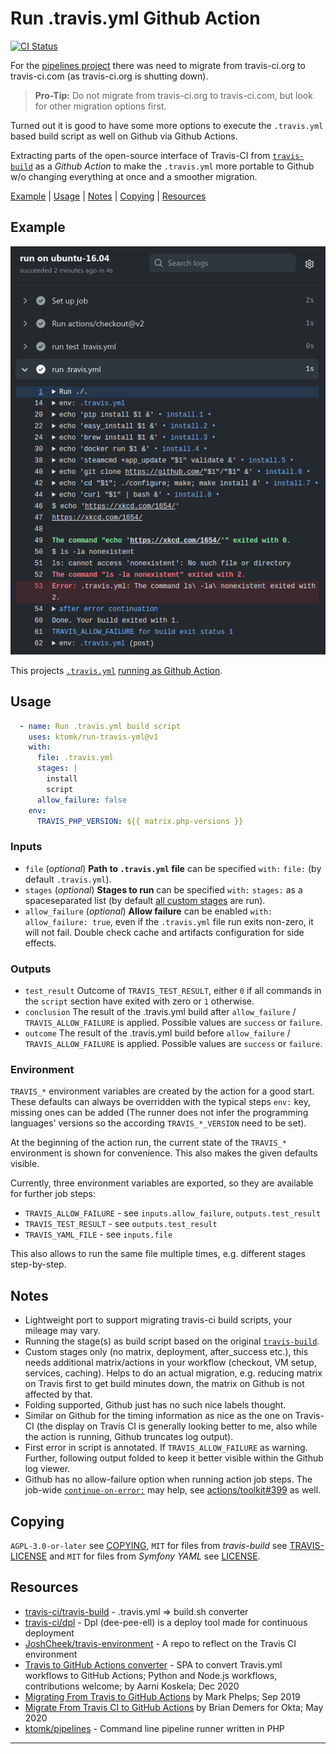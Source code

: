 # Run .travis.yml Github Action

[![CI Status][badge.svg]](https://github.com/ktomk/run-travis-yml/actions)

For the [pipelines project][p] there was need to migrate from travis-ci.org
to travis-ci.com (as travis-ci.org is shutting down).

> **Pro-Tip:** Do not migrate from travis-ci.org to travis-ci.com, but
> look for other migration options first.

Turned out it is good to have some more options to execute the `.travis.yml`
based build script as well on Github via Github Actions.

Extracting parts of the open-source interface of Travis-CI from
[`travis-build`][TRAVIS-BUILD] as a *Github Action* to make the
`.travis.yml` more portable to Github w/o changing everything at once
and a smoother migration.

[Example](#example)
| [Usage](#usage)
| [Notes](#notes)
| [Copying](#copying)
| [Resources](#resources)

## Example

[![Image of Yaktocat](run-travis-yml.png)][example]

This projects [`.travis.yml`](.travis.yml) [running as Github Action][example].

<!-- FIXME(tk) stale link, gone after 90 days from 2020-12-12 due to log retention -->
[example]: https://github.com/ktomk/run-travis-yml/runs/1540760369?check_suite_focus=true#step:4:1

## Usage

```yaml
  - name: Run .travis.yml build script
    uses: ktomk/run-travis-yml@v1
    with:
      file: .travis.yml
      stages: |
        install
        script
      allow_failure: false
    env:
      TRAVIS_PHP_VERSION: ${{ matrix.php-versions }}
```

### Inputs
* `file` (*optional*) **Path to `.travis.yml` file** can be specified `with:`
  `file:` (by default `.travis.yml`).
* `stages` (*optional*) **Stages to run** can be specified `with:` `stages:` as
  a spaceseparated list (by default [all custom stages][acs] are run).
* `allow_failure` (*optional*) **Allow failure** can be enabled `with:`
  `allow_failure: true`, even if the `.travis.yml` file run exits non-zero, it
  will not fail.
  Double check cache and artifacts configuration for side effects.

### Outputs
* `test_result` Outcome of `TRAVIS_TEST_RESULT`, either `0` if all commands
   in the `script` section have exited with zero or `1` otherwise.
* `conclusion` The result of the .travis.yml build after `allow_failure`
  / `TRAVIS_ALLOW_FAILURE` is applied. Possible values are `success` or
  `failure`.
* `outcome` The result of the .travis.yml build before `allow_failure`
  / `TRAVIS_ALLOW_FAILURE` is applied. Possible values are `success` or
  `failure`.

### Environment
`TRAVIS_*` environment variables are created by the action for a good start.
These defaults can always be overridden with the typical steps `env:` key,
missing ones can be added (The runner does not infer the programming
languages' versions so the according `TRAVIS_*_VERSION` need to be set).

At the beginning of the action run, the current state of the `TRAVIS_*`
environment is shown for convenience. This also makes the given defaults
visible.

Currently, three environment variables are exported, so they are available
for further job steps:

* `TRAVIS_ALLOW_FAILURE` - see `inputs.allow_failure`, `outputs.test_result`
* `TRAVIS_TEST_RESULT` - see `outputs.test_result`
* `TRAVIS_YAML_FILE` - see `inputs.file`

This also allows to run the same file multiple times, e.g. different
stages step-by-step.

## Notes
* Lightweight port to support migrating travis-ci build scripts, your
  mileage may vary.
* Running the stage(s) as build script based on the original
  [`travis-build`][TRAVIS-BUILD].
* Custom stages only (no matrix, deployment, after_success etc.), this needs
  additional matrix/actions in your workflow (checkout, VM setup, services,
  caching). Helps to do an actual migration, e.g. reducing matrix on Travis
  first to get build minutes down, the matrix on Github is not affected by
  that.
* Folding supported, Github just has no such nice labels thought.
* Similar on Github for the timing information as nice as the
  one on Travis-CI (the display on Travis CI is generally looking better to
  me, also while the action is running, Github truncates log output).
* First error in script is annotated. If `TRAVIS_ALLOW_FAILURE` as warning.
  Further, following output folded to keep it better visible within the
  Github log viewer.
* Github has no allow-failure option when running action job steps. The
  job-wide [`continue-on-error:`][coe] may help, see
  [actions/toolkit#399][at-399] as well.

## Copying
`AGPL-3.0-or-later` see [COPYING], `MIT` for files from *travis-build* see
[TRAVIS-LICENSE] and `MIT` for files from *Symfony YAML* see [LICENSE].

## Resources
* [travis-ci/travis-build][TRAVIS-BUILD] - .travis.yml => build.sh converter
* [travis-ci/dpl](https://github.com/travis-ci/dpl) - Dpl (dee-pee-ell) is
  a deploy tool made for continuous deployment
* [JoshCheek/travis-environment](https://github.com/JoshCheek/travis-environment
  ) - A repo to reflect on the Travis CI environment
* [Travis to GitHub Actions converter](https://akx.github.io/travis-to-github-actions/
  ) - SPA to convert Travis.yml workflows to GitHub Actions; Python and
  Node.js workflows, contributions welcome; by Aarni Koskela; Dec 2020
* [Migrating From Travis to GitHub Actions](https://markphelps.me/2019/09/migrating-from-travis-to-github-actions/)
  by Mark Phelps; Sep 2019
* [Migrate From Travis CI to GitHub Actions](https://developer.okta.com/blog/2020/05/18/travis-ci-to-github-actions)
  by Brian Demers for Okta; May 2020
* [ktomk/pipelines](https://github.com/ktomk/pipelines) - Command line
  pipeline runner written in PHP

---
[COPYING]: COPYING
[LICENSE]: lib/ktomk/symfony-yaml/Symfony/Component/Yaml/LICENSE
[TRAVIS-LICENSE]: lib/template/TRAVIS-LICENSE
[TRAVIS-BUILD]: https://github.com/travis-ci/travis-build
[acs]: https://github.com/travis-ci/travis-build/blob/master/lib/travis/build/stages.rb#L12-L65
[at-399]: https://github.com/actions/toolkit/issues/399
[badge.svg]: https://github.com/ktomk/run-travis-yml/workflows/CI/badge.svg
[coe]: https://docs.github.com/en/free-pro-team@latest/actions/reference/workflow-syntax-for-github-actions#jobsjob_idcontinue-on-error
[p]: https://github.com/ktomk/pipelines
